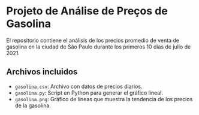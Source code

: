 
# Projeto de Análise de Preços de Gasolina

El repositorio contiene el análisis de los precios promedio de venta de gasolina en la ciudad de São Paulo durante los primeros 10 días de julio de 2021.

## Archivos incluidos


- `gasolina.csv`: Archivo con datos de precios diarios.
- `gasolina.py`: Script en Python para generar el gráfico lineal.
- `gasolina.png`: Gráfico de líneas que muestra la tendencia de los precios de la gasolina.
